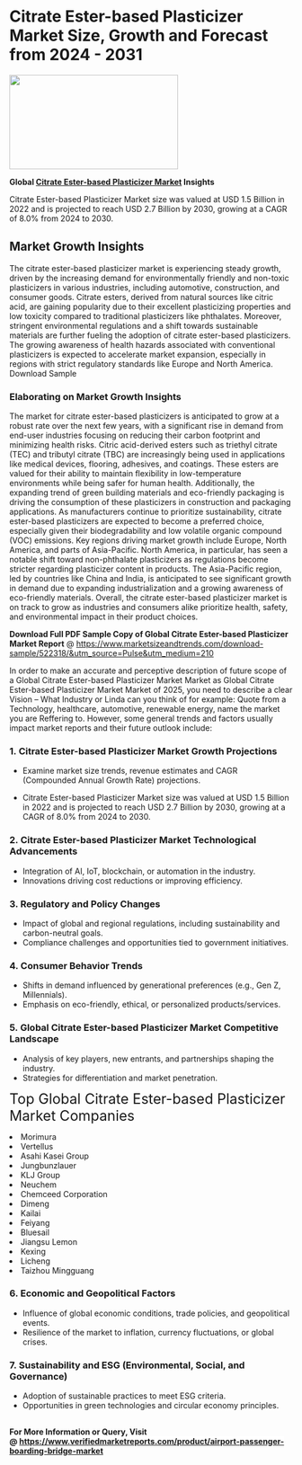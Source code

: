 <H1>Citrate Ester-based Plasticizer Market Size, Growth and Forecast from 2024 - 2031</H1><img class="aligncenter size-medium wp-image-584254" src="https://thirdeyenews.in/wp-content/uploads/2024/09/Global-Market-Research-300x168.jpeg" alt="" width="300" height="168" /><p><strong>Global&nbsp;<a href="https://www.marketsizeandtrends.com/download-sample/522318/&amp;utm_source=Pulse&amp;utm_medium=210">Citrate Ester-based Plasticizer Market</a> Insights</strong></p><p>Citrate Ester-based Plasticizer Market size was valued at USD 1.5 Billion in 2022 and is projected to reach USD 2.7 Billion by 2030, growing at a CAGR of 8.0% from 2024 to 2030.</p><p><h2>Market Growth Insights</h2> The citrate ester-based plasticizer market is experiencing steady growth, driven by the increasing demand for environmentally friendly and non-toxic plasticizers in various industries, including automotive, construction, and consumer goods. Citrate esters, derived from natural sources like citric acid, are gaining popularity due to their excellent plasticizing properties and low toxicity compared to traditional plasticizers like phthalates. Moreover, stringent environmental regulations and a shift towards sustainable materials are further fueling the adoption of citrate ester-based plasticizers. The growing awareness of health hazards associated with conventional plasticizers is expected to accelerate market expansion, especially in regions with strict regulatory standards like Europe and North America. Download Sample <h3>Elaborating on Market Growth Insights</h3> The market for citrate ester-based plasticizers is anticipated to grow at a robust rate over the next few years, with a significant rise in demand from end-user industries focusing on reducing their carbon footprint and minimizing health risks. Citric acid-derived esters such as triethyl citrate (TEC) and tributyl citrate (TBC) are increasingly being used in applications like medical devices, flooring, adhesives, and coatings. These esters are valued for their ability to maintain flexibility in low-temperature environments while being safer for human health. Additionally, the expanding trend of green building materials and eco-friendly packaging is driving the consumption of these plasticizers in construction and packaging applications. As manufacturers continue to prioritize sustainability, citrate ester-based plasticizers are expected to become a preferred choice, especially given their biodegradability and low volatile organic compound (VOC) emissions. Key regions driving market growth include Europe, North America, and parts of Asia-Pacific. North America, in particular, has seen a notable shift toward non-phthalate plasticizers as regulations become stricter regarding plasticizer content in products. The Asia-Pacific region, led by countries like China and India, is anticipated to see significant growth in demand due to expanding industrialization and a growing awareness of eco-friendly materials. Overall, the citrate ester-based plasticizer market is on track to grow as industries and consumers alike prioritize health, safety, and environmental impact in their product choices. </p><p><span class=""><strong>Download Full PDF Sample Copy of Global Citrate Ester-based Plasticizer Market Report</strong> @ <a href="https://www.marketsizeandtrends.com/download-sample/522318/&amp;utm_source=Pulse&amp;utm_medium=210" target="_blank">https://www.marketsizeandtrends.com/download-sample/522318/&amp;utm_source=Pulse&amp;utm_medium=210</a></span></p><p>In order to make an accurate and perceptive description of future scope of a Global&nbsp;Citrate Ester-based Plasticizer Market Market as Global&nbsp;Citrate Ester-based Plasticizer Market Market of 2025, you need to describe a clear Vision &ndash; What Industry or Linda can you think of for example: Quote from a Technology, healthcare, automotive, renewable energy, name the market you are Reffering to. However, some general trends and factors usually impact market reports and their future outlook include:</p><h3>1.&nbsp;<strong>Citrate Ester-based Plasticizer Market Growth Projections</strong></h3><ul><li>Examine market size trends, revenue estimates and CAGR (Compounded Annual Growth Rate) projections.</li><li><p>Citrate Ester-based Plasticizer Market size was valued at USD 1.5 Billion in 2022 and is projected to reach USD 2.7 Billion by 2030, growing at a CAGR of 8.0% from 2024 to 2030.</p></li></ul><h3>2.&nbsp;<strong>Citrate Ester-based Plasticizer Market Technological Advancements</strong></h3><ul><li>Integration of AI, IoT, blockchain, or automation in the industry.</li><li>Innovations driving cost reductions or improving efficiency.</li></ul><h3>3.&nbsp;<strong>Regulatory and Policy Changes</strong></h3><ul><li>Impact of global and regional regulations, including sustainability and carbon-neutral goals.</li><li>Compliance challenges and opportunities tied to government initiatives.</li></ul><h3>4.&nbsp;<strong>Consumer Behavior Trends</strong></h3><ul><li>Shifts in demand influenced by generational preferences (e.g., Gen Z, Millennials).</li><li>Emphasis on eco-friendly, ethical, or personalized products/services.</li></ul><h3>5.&nbsp;<strong>Global Citrate Ester-based Plasticizer Market Competitive Landscape</strong></h3><ul><li>Analysis of key players, new entrants, and partnerships shaping the industry.</li><li>Strategies for differentiation and market penetration.</li></ul><p data-pm-slice="1 1 []"><span style="color: inherit; font-family: inherit; font-size: 25px;">Top Global Citrate Ester-based Plasticizer Market Companies</span></p><div class="" data-test-id=""><p><li>Morimura</li><li> Vertellus</li><li> Asahi Kasei Group</li><li> Jungbunzlauer</li><li> KLJ Group</li><li> Neuchem</li><li> Chemceed Corporation</li><li> Dimeng</li><li> Kailai</li><li> Feiyang</li><li> Bluesail</li><li> Jiangsu Lemon</li><li> Kexing</li><li> Licheng</li><li> Taizhou Mingguang</li></p></div><h3>6.&nbsp;<strong>Economic and Geopolitical Factors</strong></h3><ul><li>Influence of global economic conditions, trade policies, and geopolitical events.</li><li>Resilience of the market to inflation, currency fluctuations, or global crises.</li></ul><h3>7.&nbsp;<strong>Sustainability and ESG (Environmental, Social, and Governance)</strong></h3><ul><li>Adoption of sustainable practices to meet ESG criteria.</li><li>Opportunities in green technologies and circular economy principles.</li></ul><h2><strong style="font-size: 14px;">For More Information or Query, Visit @&nbsp;</strong><a style="background-color: #ffffff; font-size: 14px;" href="https://www.marketsizeandtrends.com/report/citrate-ester-based-plasticizer-market/" target="_blank">https://www.verifiedmarketreports.com/product/airport-passenger-boarding-bridge-market</a></h2>
